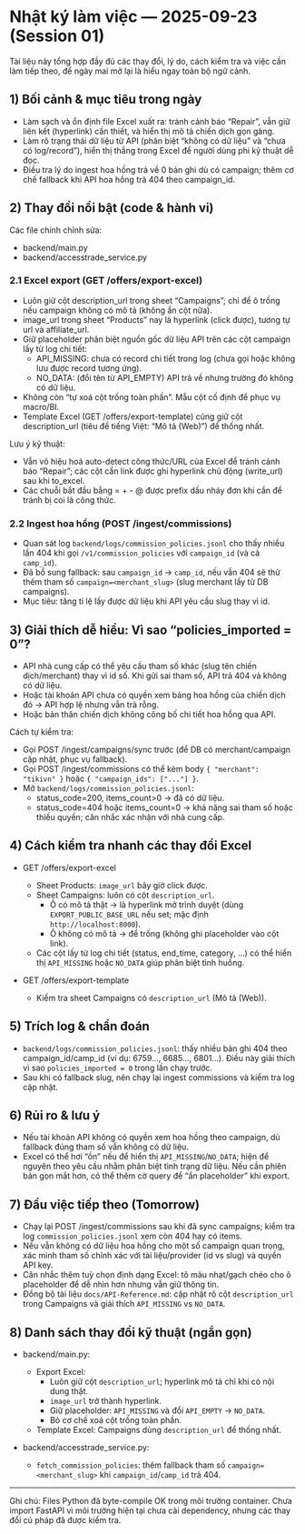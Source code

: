 # Nhật ký làm việc — 2025-09-23 (Session 01)

Tài liệu này tổng hợp đầy đủ các thay đổi, lý do, cách kiểm tra và việc cần làm tiếp theo, để ngày mai mở lại là hiểu ngay toàn bộ ngữ cảnh.

## 1) Bối cảnh & mục tiêu trong ngày

- Làm sạch và ổn định file Excel xuất ra: tránh cảnh báo “Repair”, vẫn giữ liên kết (hyperlink) cần thiết, và hiển thị mô tả chiến dịch gọn gàng.
- Làm rõ trạng thái dữ liệu từ API (phân biệt “không có dữ liệu” và “chưa có log/record”), hiển thị thẳng trong Excel để người dùng phi kỹ thuật dễ đọc.
- Điều tra lý do ingest hoa hồng trả về 0 bản ghi dù có campaign; thêm cơ chế fallback khi API hoa hồng trả 404 theo campaign_id.

## 2) Thay đổi nổi bật (code & hành vi)

Các file chính chỉnh sửa:
- backend/main.py
- backend/accesstrade_service.py

### 2.1 Excel export (GET /offers/export-excel)

- Luôn giữ cột description_url trong sheet “Campaigns”; chỉ để ô trống nếu campaign không có mô tả (không ẩn cột nữa).
- image_url trong sheet “Products” nay là hyperlink (click được), tương tự url và affiliate_url.
- Giữ placeholder phân biệt nguồn gốc dữ liệu API trên các cột campaign lấy từ log chi tiết:
  - API_MISSING: chưa có record chi tiết trong log (chưa gọi hoặc không lưu được record tương ứng).
  - NO_DATA: (đổi tên từ API_EMPTY) API trả về nhưng trường đó không có dữ liệu.
- Không còn “tự xoá cột trống toàn phần”. Mẫu cột cố định để phục vụ macro/BI.
- Template Excel (GET /offers/export-template) cũng giữ cột description_url (tiêu đề tiếng Việt: “Mô tả (Web)”) để thống nhất.

Lưu ý kỹ thuật:
- Vẫn vô hiệu hoá auto-detect công thức/URL của Excel để tránh cảnh báo “Repair”; các cột cần link được ghi hyperlink chủ động (write_url) sau khi to_excel.
- Các chuỗi bắt đầu bằng = + - @ được prefix dấu nháy đơn khi cần để tránh bị coi là công thức.

### 2.2 Ingest hoa hồng (POST /ingest/commissions)

- Quan sát log `backend/logs/commission_policies.jsonl` cho thấy nhiều lần 404 khi gọi `/v1/commission_policies` với `campaign_id` (và cả `camp_id`).
- Đã bổ sung fallback: sau `campaign_id` → `camp_id`, nếu vẫn 404 sẽ thử thêm tham số `campaign=<merchant_slug>` (slug merchant lấy từ DB campaigns).
- Mục tiêu: tăng tỉ lệ lấy được dữ liệu khi API yêu cầu slug thay vì id.

## 3) Giải thích dễ hiểu: Vì sao “policies_imported = 0”?

- API nhà cung cấp có thể yêu cầu tham số khác (slug tên chiến dịch/merchant) thay vì id số. Khi gửi sai tham số, API trả 404 và không có dữ liệu.
- Hoặc tài khoản API chưa có quyền xem bảng hoa hồng của chiến dịch đó → API hợp lệ nhưng vẫn trả rỗng.
- Hoặc bản thân chiến dịch không công bố chi tiết hoa hồng qua API.

Cách tự kiểm tra:
- Gọi POST /ingest/campaigns/sync trước (để DB có merchant/campaign cập nhật, phục vụ fallback).
- Gọi POST /ingest/commissions có thể kèm body `{ "merchant": "tikivn" }` hoặc `{ "campaign_ids": ["..."] }`.
- Mở `backend/logs/commission_policies.jsonl`:
  - status_code=200, items_count>0 → đã có dữ liệu.
  - status_code=404 hoặc items_count=0 → khả năng sai tham số hoặc thiếu quyền; cân nhắc xác nhận với nhà cung cấp.

## 4) Cách kiểm tra nhanh các thay đổi Excel

- GET /offers/export-excel
  - Sheet Products: `image_url` bây giờ click được.
  - Sheet Campaigns: luôn có cột `description_url`.
    - Ô có mô tả thật → là hyperlink mở trình duyệt (dùng `EXPORT_PUBLIC_BASE_URL` nếu set; mặc định `http://localhost:8000`).
    - Ô không có mô tả → để trống (không ghi placeholder vào cột link).
  - Các cột lấy từ log chi tiết (status, end_time, category, …) có thể hiển thị `API_MISSING` hoặc `NO_DATA` giúp phân biệt tình huống.

- GET /offers/export-template
  - Kiểm tra sheet Campaigns có `description_url` (Mô tả (Web)).

## 5) Trích log & chẩn đoán

- `backend/logs/commission_policies.jsonl`: thấy nhiều bản ghi 404 theo campaign_id/camp_id (ví dụ: 6759…, 6685…, 6801…). Điều này giải thích vì sao `policies_imported = 0` trong lần chạy trước.
- Sau khi có fallback slug, nên chạy lại ingest commissions và kiểm tra log cập nhật.

## 6) Rủi ro & lưu ý

- Nếu tài khoản API không có quyền xem hoa hồng theo campaign, dù fallback đúng tham số vẫn không có dữ liệu.
- Excel có thể hơi “ồn” nếu để hiển thị `API_MISSING`/`NO_DATA`; hiện để nguyên theo yêu cầu nhằm phân biệt tình trạng dữ liệu. Nếu cần phiên bản gọn mắt hơn, có thể thêm cờ query để “ẩn placeholder” khi export.

## 7) Đầu việc tiếp theo (Tomorrow)

- Chạy lại POST /ingest/commissions sau khi đã sync campaigns; kiểm tra log `commission_policies.jsonl` xem còn 404 hay có items.
- Nếu vẫn không có dữ liệu hoa hồng cho một số campaign quan trọng, xác minh tham số chính xác với tài liệu/provider (id vs slug) và quyền API key.
- Cân nhắc thêm tuỳ chọn định dạng Excel: tô màu nhạt/gạch chéo cho ô placeholder để dễ nhìn hơn nhưng vẫn giữ thông tin.
- Đồng bộ tài liệu `docs/API-Reference.md`: cập nhật rõ cột `description_url` trong Campaigns và giải thích `API_MISSING` vs `NO_DATA`.

## 8) Danh sách thay đổi kỹ thuật (ngắn gọn)

- backend/main.py:
  - Export Excel:
    - Luôn giữ cột `description_url`; hyperlink mô tả chỉ khi có nội dung thật.
    - `image_url` trở thành hyperlink.
    - Giữ placeholder: `API_MISSING` và đổi `API_EMPTY` → `NO_DATA`.
    - Bỏ cơ chế xoá cột trống toàn phần.
  - Template Excel: Campaigns dùng `description_url` để thống nhất.

- backend/accesstrade_service.py:
  - `fetch_commission_policies`: thêm fallback tham số `campaign=<merchant_slug>` khi `campaign_id`/`camp_id` trả 404.

---
Ghi chú: Files Python đã byte-compile OK trong môi trường container. Chưa import FastAPI vì môi trường hiện tại chưa cài dependency, nhưng các thay đổi cú pháp đã được kiểm tra.
